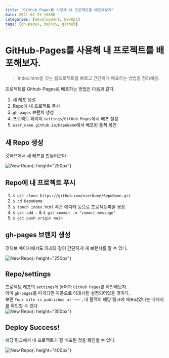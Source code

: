 ```yaml
---
title: "GitHub Pages를 사용해 내 프로젝트를 배포해보자"
date: 2021-01-25 +0800
categories: [Development, DevOps]
tags: [gh-pages, deploy, github]
---
```


# GitHub-Pages를 사용해 내 프로젝트를 배포해보자.

> index.html을 갖는 웹프로젝트를 빠르고 간단하게 배포하는 방법을 정리해봄.

프로젝트를 Github-Pages로 배포하는 방법은 다음과 같다.

1. 새 레포 생성
2. Repo에 내 프로젝트 푸시
3. `gh-pages` 브랜치 생성
4. 프로젝트 페이지 `settings/GitHub Pages`에서 배포 설정
5. `user_name.github.io/RepoName`에서 배포된 플젝 확인

## 새 Repo 생성

깃허브에서 새 레포를 만들어준다.

![New Repo](../../assets/img/posts/github/deployProject/create_repo.PNG){: height="250px"}

## Repo에 내 프로젝트 푸시

1. `$ git clone https://github.com/userName/RepoName.git`
2. `$ cd RepoName`
3. `$ touch index.html` 혹은 에디터 등으로 프로젝트파일 생성
4. `$ git add .` & `$ git commit -m "commit message"`
5. `$ git push origin main`

## gh-pages 브랜치 생성

깃허브 페이지에서도 아래와 같이 간단하게 새 브랜치를 딸 수 있다.

![New Repo](../../assets/img/posts/github/deployProject/create_branch.PNG){: height="250px"}

## Repo/settings

프로젝트 레포의 `settings`에 들어가 `GitHub Pages`를 확인해보자.<br>
아마 `gh-pages`를 따게되면 자동으로 아래처럼 설정되어있을 것이다.<br>
보면 `Your site is published at ~~~` , 내 플젝이 해당 링크에 배포되었다는 메세지를 확인할 수 있다.
<br>
![New Repo](../../assets/img/posts/github/deployProject/gh-pages.PNG){: height="350px"}

## Deploy Success!

해당 링크에서 내 프로젝트가 잘 배포된 것을 확인할 수 있다.

![New Repo](../../assets/img/posts/github/deployProject/success.PNG){: height="400px"}
